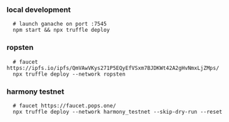 ### local development

```
  # launch ganache on port :7545
  npm start && npx truffle deploy
```

### ropsten

```
  # faucet https://ipfs.io/ipfs/QmVAwVKys271P5EQyEfVSxm7BJDKWt42A2gHvNmxLjZMps/
  npx truffle deploy --network ropsten
```

### harmony testnet

```
  # faucet https://faucet.pops.one/
  npx truffle deploy --network harmony_testnet --skip-dry-run --reset
```
